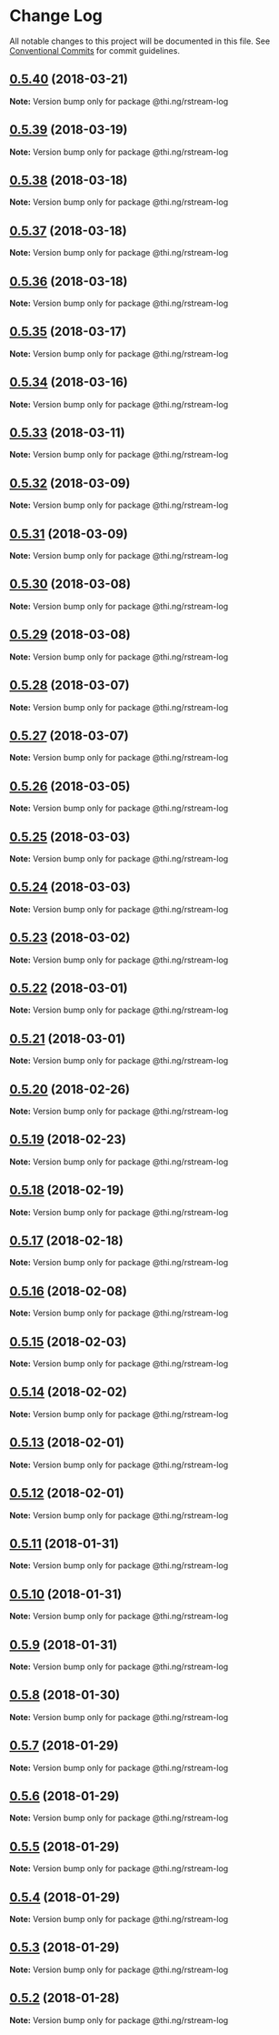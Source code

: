 # Change Log

All notable changes to this project will be documented in this file.
See [Conventional Commits](https://conventionalcommits.org) for commit guidelines.

<a name="0.5.40"></a>
## [0.5.40](https://github.com/thi-ng/umbrella/compare/@thi.ng/rstream-log@0.5.39...@thi.ng/rstream-log@0.5.40) (2018-03-21)




**Note:** Version bump only for package @thi.ng/rstream-log

<a name="0.5.39"></a>
## [0.5.39](https://github.com/thi-ng/umbrella/compare/@thi.ng/rstream-log@0.5.38...@thi.ng/rstream-log@0.5.39) (2018-03-19)




**Note:** Version bump only for package @thi.ng/rstream-log

<a name="0.5.38"></a>
## [0.5.38](https://github.com/thi-ng/umbrella/compare/@thi.ng/rstream-log@0.5.37...@thi.ng/rstream-log@0.5.38) (2018-03-18)




**Note:** Version bump only for package @thi.ng/rstream-log

<a name="0.5.37"></a>
## [0.5.37](https://github.com/thi-ng/umbrella/compare/@thi.ng/rstream-log@0.5.36...@thi.ng/rstream-log@0.5.37) (2018-03-18)




**Note:** Version bump only for package @thi.ng/rstream-log

<a name="0.5.36"></a>
## [0.5.36](https://github.com/thi-ng/umbrella/compare/@thi.ng/rstream-log@0.5.35...@thi.ng/rstream-log@0.5.36) (2018-03-18)




**Note:** Version bump only for package @thi.ng/rstream-log

<a name="0.5.35"></a>
## [0.5.35](https://github.com/thi-ng/umbrella/compare/@thi.ng/rstream-log@0.5.34...@thi.ng/rstream-log@0.5.35) (2018-03-17)




**Note:** Version bump only for package @thi.ng/rstream-log

<a name="0.5.34"></a>
## [0.5.34](https://github.com/thi-ng/umbrella/compare/@thi.ng/rstream-log@0.5.33...@thi.ng/rstream-log@0.5.34) (2018-03-16)




**Note:** Version bump only for package @thi.ng/rstream-log

<a name="0.5.33"></a>
## [0.5.33](https://github.com/thi-ng/umbrella/compare/@thi.ng/rstream-log@0.5.32...@thi.ng/rstream-log@0.5.33) (2018-03-11)




**Note:** Version bump only for package @thi.ng/rstream-log

<a name="0.5.32"></a>
## [0.5.32](https://github.com/thi-ng/umbrella/compare/@thi.ng/rstream-log@0.5.31...@thi.ng/rstream-log@0.5.32) (2018-03-09)




**Note:** Version bump only for package @thi.ng/rstream-log

<a name="0.5.31"></a>
## [0.5.31](https://github.com/thi-ng/umbrella/compare/@thi.ng/rstream-log@0.5.30...@thi.ng/rstream-log@0.5.31) (2018-03-09)




**Note:** Version bump only for package @thi.ng/rstream-log

<a name="0.5.30"></a>
## [0.5.30](https://github.com/thi-ng/umbrella/compare/@thi.ng/rstream-log@0.5.29...@thi.ng/rstream-log@0.5.30) (2018-03-08)




**Note:** Version bump only for package @thi.ng/rstream-log

<a name="0.5.29"></a>
## [0.5.29](https://github.com/thi-ng/umbrella/compare/@thi.ng/rstream-log@0.5.28...@thi.ng/rstream-log@0.5.29) (2018-03-08)




**Note:** Version bump only for package @thi.ng/rstream-log

<a name="0.5.28"></a>
## [0.5.28](https://github.com/thi-ng/umbrella/compare/@thi.ng/rstream-log@0.5.27...@thi.ng/rstream-log@0.5.28) (2018-03-07)




**Note:** Version bump only for package @thi.ng/rstream-log

<a name="0.5.27"></a>
## [0.5.27](https://github.com/thi-ng/umbrella/compare/@thi.ng/rstream-log@0.5.26...@thi.ng/rstream-log@0.5.27) (2018-03-07)




**Note:** Version bump only for package @thi.ng/rstream-log

<a name="0.5.26"></a>
## [0.5.26](https://github.com/thi-ng/umbrella/compare/@thi.ng/rstream-log@0.5.25...@thi.ng/rstream-log@0.5.26) (2018-03-05)




**Note:** Version bump only for package @thi.ng/rstream-log

<a name="0.5.25"></a>
## [0.5.25](https://github.com/thi-ng/umbrella/compare/@thi.ng/rstream-log@0.5.24...@thi.ng/rstream-log@0.5.25) (2018-03-03)




**Note:** Version bump only for package @thi.ng/rstream-log

<a name="0.5.24"></a>
## [0.5.24](https://github.com/thi-ng/umbrella/compare/@thi.ng/rstream-log@0.5.23...@thi.ng/rstream-log@0.5.24) (2018-03-03)




**Note:** Version bump only for package @thi.ng/rstream-log

<a name="0.5.23"></a>
## [0.5.23](https://github.com/thi-ng/umbrella/compare/@thi.ng/rstream-log@0.5.22...@thi.ng/rstream-log@0.5.23) (2018-03-02)




**Note:** Version bump only for package @thi.ng/rstream-log

<a name="0.5.22"></a>
## [0.5.22](https://github.com/thi-ng/umbrella/compare/@thi.ng/rstream-log@0.5.21...@thi.ng/rstream-log@0.5.22) (2018-03-01)




**Note:** Version bump only for package @thi.ng/rstream-log

<a name="0.5.21"></a>
## [0.5.21](https://github.com/thi-ng/umbrella/compare/@thi.ng/rstream-log@0.5.20...@thi.ng/rstream-log@0.5.21) (2018-03-01)




**Note:** Version bump only for package @thi.ng/rstream-log

<a name="0.5.20"></a>
## [0.5.20](https://github.com/thi-ng/umbrella/compare/@thi.ng/rstream-log@0.5.19...@thi.ng/rstream-log@0.5.20) (2018-02-26)




**Note:** Version bump only for package @thi.ng/rstream-log

<a name="0.5.19"></a>
## [0.5.19](https://github.com/thi-ng/umbrella/compare/@thi.ng/rstream-log@0.5.18...@thi.ng/rstream-log@0.5.19) (2018-02-23)




**Note:** Version bump only for package @thi.ng/rstream-log

<a name="0.5.18"></a>
## [0.5.18](https://github.com/thi-ng/umbrella/compare/@thi.ng/rstream-log@0.5.17...@thi.ng/rstream-log@0.5.18) (2018-02-19)




**Note:** Version bump only for package @thi.ng/rstream-log

<a name="0.5.17"></a>
## [0.5.17](https://github.com/thi-ng/umbrella/compare/@thi.ng/rstream-log@0.5.16...@thi.ng/rstream-log@0.5.17) (2018-02-18)




**Note:** Version bump only for package @thi.ng/rstream-log

<a name="0.5.16"></a>
## [0.5.16](https://github.com/thi-ng/umbrella/compare/@thi.ng/rstream-log@0.5.15...@thi.ng/rstream-log@0.5.16) (2018-02-08)




**Note:** Version bump only for package @thi.ng/rstream-log

<a name="0.5.15"></a>
## [0.5.15](https://github.com/thi-ng/umbrella/compare/@thi.ng/rstream-log@0.5.14...@thi.ng/rstream-log@0.5.15) (2018-02-03)




**Note:** Version bump only for package @thi.ng/rstream-log

<a name="0.5.14"></a>
## [0.5.14](https://github.com/thi-ng/umbrella/compare/@thi.ng/rstream-log@0.5.13...@thi.ng/rstream-log@0.5.14) (2018-02-02)




**Note:** Version bump only for package @thi.ng/rstream-log

<a name="0.5.13"></a>
## [0.5.13](https://github.com/thi-ng/umbrella/compare/@thi.ng/rstream-log@0.5.12...@thi.ng/rstream-log@0.5.13) (2018-02-01)




**Note:** Version bump only for package @thi.ng/rstream-log

<a name="0.5.12"></a>
## [0.5.12](https://github.com/thi-ng/umbrella/compare/@thi.ng/rstream-log@0.5.11...@thi.ng/rstream-log@0.5.12) (2018-02-01)




**Note:** Version bump only for package @thi.ng/rstream-log

<a name="0.5.11"></a>
## [0.5.11](https://github.com/thi-ng/umbrella/compare/@thi.ng/rstream-log@0.5.10...@thi.ng/rstream-log@0.5.11) (2018-01-31)




**Note:** Version bump only for package @thi.ng/rstream-log

<a name="0.5.10"></a>
## [0.5.10](https://github.com/thi-ng/umbrella/compare/@thi.ng/rstream-log@0.5.9...@thi.ng/rstream-log@0.5.10) (2018-01-31)




**Note:** Version bump only for package @thi.ng/rstream-log

<a name="0.5.9"></a>
## [0.5.9](https://github.com/thi-ng/umbrella/compare/@thi.ng/rstream-log@0.5.8...@thi.ng/rstream-log@0.5.9) (2018-01-31)




**Note:** Version bump only for package @thi.ng/rstream-log

<a name="0.5.8"></a>
## [0.5.8](https://github.com/thi-ng/umbrella/compare/@thi.ng/rstream-log@0.5.7...@thi.ng/rstream-log@0.5.8) (2018-01-30)




**Note:** Version bump only for package @thi.ng/rstream-log

<a name="0.5.7"></a>
## [0.5.7](https://github.com/thi-ng/umbrella/compare/@thi.ng/rstream-log@0.5.6...@thi.ng/rstream-log@0.5.7) (2018-01-29)




**Note:** Version bump only for package @thi.ng/rstream-log

<a name="0.5.6"></a>
## [0.5.6](https://github.com/thi-ng/umbrella/compare/@thi.ng/rstream-log@0.5.5...@thi.ng/rstream-log@0.5.6) (2018-01-29)




**Note:** Version bump only for package @thi.ng/rstream-log

<a name="0.5.5"></a>
## [0.5.5](https://github.com/thi-ng/umbrella/compare/@thi.ng/rstream-log@0.5.4...@thi.ng/rstream-log@0.5.5) (2018-01-29)




**Note:** Version bump only for package @thi.ng/rstream-log

<a name="0.5.4"></a>
## [0.5.4](https://github.com/thi-ng/umbrella/compare/@thi.ng/rstream-log@0.5.3...@thi.ng/rstream-log@0.5.4) (2018-01-29)




**Note:** Version bump only for package @thi.ng/rstream-log

<a name="0.5.3"></a>
## [0.5.3](https://github.com/thi-ng/umbrella/compare/@thi.ng/rstream-log@0.5.2...@thi.ng/rstream-log@0.5.3) (2018-01-29)




**Note:** Version bump only for package @thi.ng/rstream-log

<a name="0.5.2"></a>
## [0.5.2](https://github.com/thi-ng/umbrella/compare/@thi.ng/rstream-log@0.5.1...@thi.ng/rstream-log@0.5.2) (2018-01-28)




**Note:** Version bump only for package @thi.ng/rstream-log
